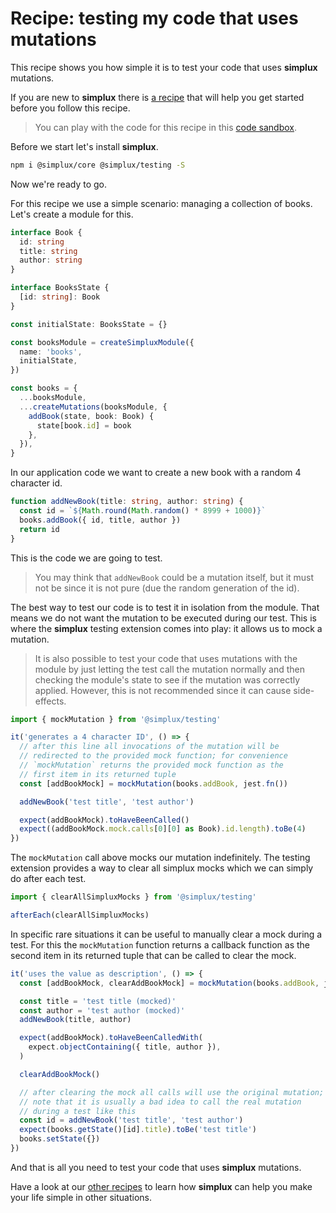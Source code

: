# Recipe: testing my code that uses mutations

This recipe shows you how simple it is to test your code that uses **simplux** mutations.

If you are new to **simplux** there is [a recipe](../../basics/getting-started#readme) that will help you get started before you follow this recipe.

> You can play with the code for this recipe in this [code sandbox](https://codesandbox.io/s/github/MrWolfZ/simplux/tree/master/recipes/advanced/testing-code-using-mutations).

Before we start let's install **simplux**.

```sh
npm i @simplux/core @simplux/testing -S
```

Now we're ready to go.

For this recipe we use a simple scenario: managing a collection of books. Let's create a module for this.

```ts
interface Book {
  id: string
  title: string
  author: string
}

interface BooksState {
  [id: string]: Book
}

const initialState: BooksState = {}

const booksModule = createSimpluxModule({
  name: 'books',
  initialState,
})

const books = {
  ...booksModule,
  ...createMutations(booksModule, {
    addBook(state, book: Book) {
      state[book.id] = book
    },
  }),
}
```

In our application code we want to create a new book with a random 4 character id.

```ts
function addNewBook(title: string, author: string) {
  const id = `${Math.round(Math.random() * 8999 + 1000)}`
  books.addBook({ id, title, author })
  return id
}
```

This is the code we are going to test.

> You may think that `addNewBook` could be a mutation itself, but it must not be since it is not pure (due the random generation of the id).

The best way to test our code is to test it in isolation from the module. That means we do not want the mutation to be executed during our test. This is where the **simplux** testing extension comes into play: it allows us to mock a mutation.

> It is also possible to test your code that uses mutations with the module by just letting the test call the mutation normally and then checking the module's state to see if the mutation was correctly applied. However, this is not recommended since it can cause side-effects.

```ts
import { mockMutation } from '@simplux/testing'

it('generates a 4 character ID', () => {
  // after this line all invocations of the mutation will be
  // redirected to the provided mock function; for convenience
  // `mockMutation` returns the provided mock function as the
  // first item in its returned tuple
  const [addBookMock] = mockMutation(books.addBook, jest.fn())

  addNewBook('test title', 'test author')

  expect(addBookMock).toHaveBeenCalled()
  expect((addBookMock.mock.calls[0][0] as Book).id.length).toBe(4)
})
```

The `mockMutation` call above mocks our mutation indefinitely. The testing extension provides a way to clear all simplux mocks which we can simply do after each test.

```ts
import { clearAllSimpluxMocks } from '@simplux/testing'

afterEach(clearAllSimpluxMocks)
```

In specific rare situations it can be useful to manually clear a mock during a test. For this the `mockMutation` function returns a callback function as the second item in its returned tuple that can be called to clear the mock.

```ts
it('uses the value as description', () => {
  const [addBookMock, clearAddBookMock] = mockMutation(books.addBook, jest.fn())

  const title = 'test title (mocked)'
  const author = 'test author (mocked)'
  addNewBook(title, author)

  expect(addBookMock).toHaveBeenCalledWith(
    expect.objectContaining({ title, author }),
  )

  clearAddBookMock()

  // after clearing the mock all calls will use the original mutation;
  // note that it is usually a bad idea to call the real mutation
  // during a test like this
  const id = addNewBook('test title', 'test author')
  expect(books.getState()[id].title).toBe('test title')
  books.setState({})
})
```

And that is all you need to test your code that uses **simplux** mutations.

Have a look at our [other recipes](../../../../..#recipes) to learn how **simplux** can help you make your life simple in other situations.
